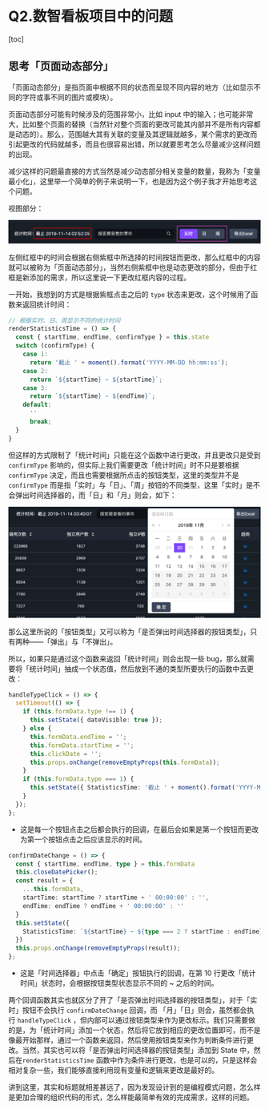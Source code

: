 

# Q2.数智看板项目中的问题

[toc]

## 思考「页面动态部分」

「页面动态部分」是指页面中根据不同的状态而呈现不同内容的地方（比如显示不同的字符或事不同的图片或模块）。

页面动态部分可能有时候涉及的范围非常小，比如 input 中的输入；也可能非常大，比如整个页面的替换（当然针对整个页面的更改可能其内部并不是所有内容都是动态的）。那么，范围越大其有关联的变量及其逻辑就越多，某个需求的更改而引起更改的代码就越多，而且也很容易出错，所以就要思考怎么尽量减少这样问题的出现。

减少这样的问题最直接的方式当然是减少动态部分相关变量的数量，我称为「变量最小化」，这里举一个简单的例子来说明一下，也是因为这个例子我才开始思考这个问题。

视图部分：

![image-20191114153242951](assets/image-20191114153242951.png)

左侧红框中的时间会根据右侧紫框中所选择的时间按钮而更改，那么红框中的内容就可以被称为「页面动态部分」，当然右侧紫框中也是动态更改的部分，但由于红框是新添加的需求，所以这里说一下更改红框内容的过程。

一开始，我想到的方式是根据紫框点击之后的 `type` 状态来更改，这个时候用了函数来返回统计时间：

```ts
// 根据实时、日、周显示不同的统计时间
renderStatisticsTime = () => {
  const { startTime, endTime, confirmType } = this.state
  switch (confirmType) {
    case 1:
      return '截止 ' + moment().format('YYYY-MM-DD hh:mm:ss');
    case 2:
      return `${startTime} ~ ${startTime}`;
    case 3:
      return `${startTime} ~ ${endTime}`;
    default:
      ''
      break;
  }
}
```

但这样的方式限制了「统计时间」只能在这个函数中进行更改，并且更改只是受到 `confirmType` 影响的，但实际上我们需要更改「统计时间」时不只是要根据 `confirmType` 决定，而且也需要根据所点击的按钮类型，这里的类型并不是 `confirmType` 而是指「实时」与「日」、「周」按钮的不同类型，这里「实时」是不会弹出时间选择器的，而「日」和「月」则会，如下：

![image-20191114155929304](assets/image-20191114155929304.png)

那么这里所说的「按钮类型」又可以称为「是否弹出时间选择器的按钮类型」，只有两种——「弹出」与「不弹出」。

所以，如果只是通过这个函数来返回「统计时间」则会出现一些 bug，那么就需要将「统计时间」抽成一个状态值，然后放到不通的类型所要执行的函数中去更改：

```ts
handleTypeClick = () => {
  setTimeout(() => {
    if (this.formData.type !== 1) {
      this.setState({ dateVisible: true });
    } else {
      this.formData.endTime = '';
      this.formData.startTime = '';
      this.clickDate = '';
      this.props.onChange(removeEmptyProps(this.formData));
    }
    if (this.formData.type === 1) {
      this.setState({ StatisticsTime: '截止 ' + moment().format('YYYY-MM-DD hh:mm:ss') })
    }
  });
};
```

- 这是每一个按钮点击之后都会执行的回调，在最后会如果是第一个按钮而更改为第一个按钮点击之后应该显示的时间。

```ts
confirmDateChange = () => {
  const { startTime, endTime, type } = this.formData
  this.closeDatePicker();
  const result = {
    ...this.formData,
    startTime: startTime ? startTime + ' 00:00:00' : '',
    endTime: endTime ? endTime + ' 00:00:00' : ''
  }
  this.setState({
    StatisticsTime: `${startTime} ~ ${type === 2 ? startTime : endTime}`
  })
  this.props.onChange(removeEmptyProps(result));
};
```

- 这是「时间选择器」中点击「确定」按钮执行的回调，在第 10 行更改「统计时间」状态时，会根据按钮类型状态显示不同的 ~ 之后的时间。

两个回调函数其实也就区分了开了「是否弹出时间选择器的按钮类型」，对于「实时」按钮不会执行 `confirmDateChange` 回调，而 「月」「日」则会，虽然都会执行 `handleTypeClick` ，但内部可以通过按钮类型来作为更改标示。我们只需要做的是，为「统计时间」添加一个状态，然后将它放到相应的更改位置即可，而不是像最开始那样，通过一个函数来返回，然后使用按钮类型来作为判断条件进行更改。当然，其实也可以将「是否弹出时间选择器的按钮类型」添加到 State 中，然后在`renderStatisticsTime` 函数中作为条件进行更改，也是可以的，只是这样会相对复杂一些，我们能够直接利用现有变量和逻辑来更改是最好的。

讲到这里，其实和标题就相差甚远了，因为发现设计到的是编程模式问题，怎么样是更加合理的组织代码的形式，怎么样能最简单有效的完成需求，这样的问题。